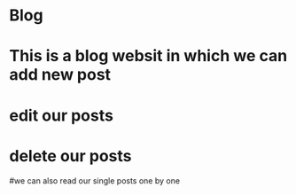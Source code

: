 # Blog
# This is a blog websit in which we can add new post
# edit our posts
# delete our posts
#we can also read our single posts one by one
